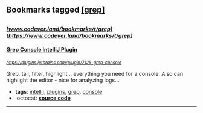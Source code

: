 ## Bookmarks tagged [[grep]](https://www.codever.land/search?q=[grep])

_<sup><sup>[www.codever.land/bookmarks/t/grep](https://www.codever.land/bookmarks/t/grep)</sup></sup>_
---
#### [Grep Console IntelliJ Plugin](https://plugins.jetbrains.com/plugin/7125-grep-console)
_<sup>https://plugins.jetbrains.com/plugin/7125-grep-console</sup>_

Grep, tail, filter, highlight... everything you need for a console. Also can highlight the editor - nice for analyzing logs...
* **tags**: [intellij](../tagged/intellij.md), [plugins](../tagged/plugins.md), [grep](../tagged/grep.md), [console](../tagged/console.md)
* :octocat: **[source code](https://github.com/krasa/GrepConsole)**
---
